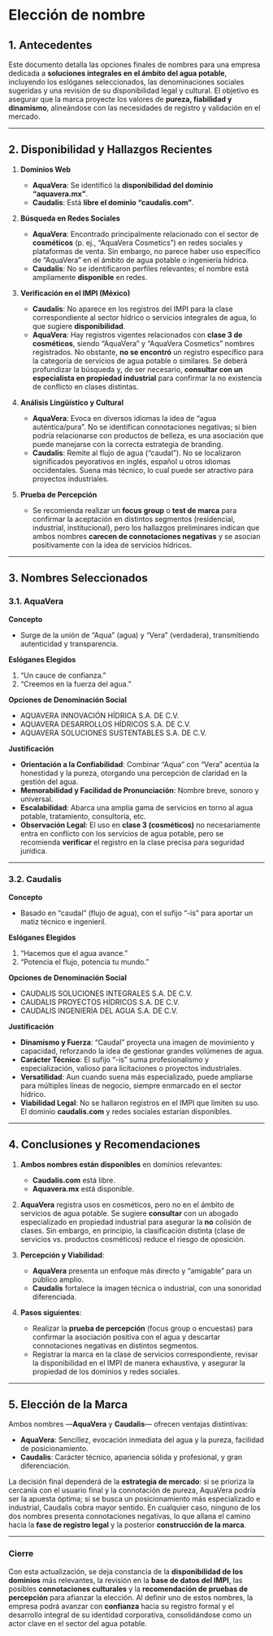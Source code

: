 # Elección de nombre

## 1. Antecedentes  
Este documento detalla las opciones finales de nombres para una empresa dedicada a **soluciones integrales en el ámbito del agua potable**, incluyendo los eslóganes seleccionados, las denominaciones sociales sugeridas y una revisión de su disponibilidad legal y cultural. El objetivo es asegurar que la marca proyecte los valores de **pureza, fiabilidad y dinamismo**, alineándose con las necesidades de registro y validación en el mercado.

---

## 2. Disponibilidad y Hallazgos Recientes

1. **Dominios Web**  
   - **AquaVera**: Se identificó la **disponibilidad del dominio “aquavera.mx”**.  
   - **Caudalis**: Está **libre el dominio “caudalis.com”**.

2. **Búsqueda en Redes Sociales**  
   - **AquaVera**: Encontrado principalmente relacionado con el sector de **cosméticos** (p. ej., “AquaVera Cosmetics”) en redes sociales y plataformas de venta. Sin embargo, no parece haber uso específico de “AquaVera” en el ámbito de agua potable o ingeniería hídrica.  
   - **Caudalis**: No se identificaron perfiles relevantes; el nombre está ampliamente **disponible** en redes.

3. **Verificación en el IMPI (México)**  
   - **Caudalis**: No aparece en los registros del IMPI para la clase correspondiente al sector hídrico o servicios integrales de agua, lo que sugiere **disponibilidad**.  
   - **AquaVera**: Hay registros vigentes relacionados con **clase 3 de cosméticos**, siendo “AquaVera” y “AquaVera Cosmetics” nombres registrados. No obstante, **no se encontró** un registro específico para la categoría de servicios de agua potable o similares. Se deberá profundizar la búsqueda y, de ser necesario, **consultar con un especialista en propiedad industrial** para confirmar la no existencia de conflicto en clases distintas.

4. **Análisis Lingüístico y Cultural**  
   - **AquaVera**: Evoca en diversos idiomas la idea de “agua auténtica/pura”. No se identifican connotaciones negativas; si bien podría relacionarse con productos de belleza, es una asociación que puede manejarse con la correcta estrategia de branding.  
   - **Caudalis**: Remite al flujo de agua (“caudal”). No se localizaron significados peyorativos en inglés, español u otros idiomas occidentales. Suena más técnico, lo cual puede ser atractivo para proyectos industriales.

5. **Prueba de Percepción**  
   - Se recomienda realizar un **focus group** o **test de marca** para confirmar la aceptación en distintos segmentos (residencial, industrial, institucional), pero los hallazgos preliminares indican que ambos nombres **carecen de connotaciones negativas** y se asocian positivamente con la idea de servicios hídricos.

---

## 3. Nombres Seleccionados

### 3.1. **AquaVera**

**Concepto**  
- Surge de la unión de “Aqua” (agua) y “Vera” (verdadera), transmitiendo autenticidad y transparencia.

**Eslóganes Elegidos**  
1. “Un cauce de confianza.”  
2. “Creemos en la fuerza del agua.”

**Opciones de Denominación Social**  
- AQUAVERA INNOVACIÓN HÍDRICA S.A. DE C.V.  
- AQUAVERA DESARROLLOS HÍDRICOS S.A. DE C.V.  
- AQUAVERA SOLUCIONES SUSTENTABLES S.A. DE C.V.

**Justificación**  
- **Orientación a la Confiabilidad**: Combinar “Aqua” con “Vera” acentúa la honestidad y la pureza, otorgando una percepción de claridad en la gestión del agua.  
- **Memorabilidad y Facilidad de Pronunciación**: Nombre breve, sonoro y universal.  
- **Escalabilidad**: Abarca una amplia gama de servicios en torno al agua potable, tratamiento, consultoría, etc.  
- **Observación Legal**: El uso en **clase 3 (cosméticos)** no necesariamente entra en conflicto con los servicios de agua potable, pero se recomienda **verificar** el registro en la clase precisa para seguridad jurídica.

---

### 3.2. **Caudalis**

**Concepto**  
- Basado en “caudal” (flujo de agua), con el sufijo “-is” para aportar un matiz técnico e ingenieril.

**Eslóganes Elegidos**  
1. “Hacemos que el agua avance.”  
2. “Potencia el flujo, potencia tu mundo.”

**Opciones de Denominación Social**  
- CAUDALIS SOLUCIONES INTEGRALES S.A. DE C.V.  
- CAUDALIS PROYECTOS HÍDRICOS S.A. DE C.V.  
- CAUDALIS INGENIERÍA DEL AGUA S.A. DE C.V.

**Justificación**  
- **Dinamismo y Fuerza**: “Caudal” proyecta una imagen de movimiento y capacidad, reforzando la idea de gestionar grandes volúmenes de agua.  
- **Carácter Técnico**: El sufijo “-is” suma profesionalismo y especialización, valioso para licitaciones o proyectos industriales.  
- **Versatilidad**: Aun cuando suena más especializado, puede ampliarse para múltiples líneas de negocio, siempre enmarcado en el sector hídrico.  
- **Viabilidad Legal**: No se hallaron registros en el IMPI que limiten su uso. El dominio **caudalis.com** y redes sociales estarían disponibles.

---

## 4. Conclusiones y Recomendaciones

1. **Ambos nombres están disponibles** en dominios relevantes:  
   - **Caudalis.com** está libre.  
   - **Aquavera.mx** está disponible.

2. **AquaVera** registra usos en cosméticos, pero no en el ámbito de servicios de agua potable. Se sugiere **consultar** con un abogado especializado en propiedad industrial para asegurar la **no** colisión de clases. Sin embargo, en principio, la clasificación distinta (clase de servicios vs. productos cosméticos) reduce el riesgo de oposición.

3. **Percepción y Viabilidad**:  
   - **AquaVera** presenta un enfoque más directo y “amigable” para un público amplio.  
   - **Caudalis** fortalece la imagen técnica o industrial, con una sonoridad diferenciada.

4. **Pasos siguientes**:  
   - Realizar la **prueba de percepción** (focus group o encuestas) para confirmar la asociación positiva con el agua y descartar connotaciones negativas en distintos segmentos.  
   - Registrar la marca en la clase de servicios correspondiente, revisar la disponibilidad en el IMPI de manera exhaustiva, y asegurar la propiedad de los dominios y redes sociales.

---

## 5. Elección de la Marca

Ambos nombres —**AquaVera** y **Caudalis**— ofrecen ventajas distintivas:

- **AquaVera**: Sencillez, evocación inmediata del agua y la pureza, facilidad de posicionamiento.  
- **Caudalis**: Carácter técnico, apariencia sólida y profesional, y gran diferenciación.  

La decisión final dependerá de la **estrategia de mercado**: si se prioriza la cercanía con el usuario final y la connotación de pureza, AquaVera podría ser la apuesta óptima; si se busca un posicionamiento más especializado e industrial, Caudalis cobra mayor sentido. En cualquier caso, ninguno de los dos nombres presenta connotaciones negativas, lo que allana el camino hacia la **fase de registro legal** y la posterior **construcción de la marca**.

---

### Cierre

Con esta actualización, se deja constancia de la **disponibilidad de los dominios** más relevantes, la revisión en la **base de datos del IMPI**, las posibles **connotaciones culturales** y la **recomendación de pruebas de percepción** para afianzar la elección. Al definir uno de estos nombres, la empresa podrá avanzar con **confianza** hacia su registro formal y el desarrollo integral de su identidad corporativa, consolidándose como un actor clave en el sector del agua potable.